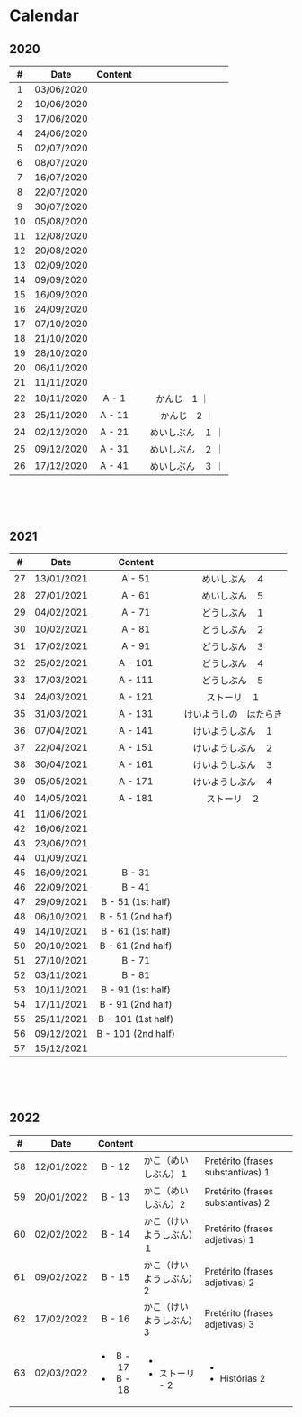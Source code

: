 # Calendar

## 2020

|  #  | Date       | Content  |       |
|:---:|:----------:|:--------:|:-----:|
|   1  | 03/06/2020 |  |  |
|   2  | 10/06/2020 |  |  |
|   3  | 17/06/2020 |  |  | 
|   4  | 24/06/2020 |  |  |
|   5  | 02/07/2020 |  |  |
|   6  | 08/07/2020 |  |  |
|   7  | 16/07/2020 |  |  |
|   8  | 22/07/2020 |  |  |
|   9  | 30/07/2020 |  |  |
|  10  | 05/08/2020 |  |  |
|  11  | 12/08/2020 |  |  |
|  12  | 20/08/2020 |  |  |
|  13  | 02/09/2020 |  |  |
|  14  | 09/09/2020 |  |  |
|  15  | 16/09/2020 |  |  |
|  16  | 24/09/2020 |  |  |
|  17  | 07/10/2020 |  |  |
|  18  | 21/10/2020 |  |  |
|  19  | 28/10/2020 |  |  |
|  20  | 06/11/2020 |  |  |
|  21  | 11/11/2020 |  |
|  22  | 18/11/2020 | A -  1   |かんじ　1 ｜
|  23  | 25/11/2020 | A - 11   |　かんじ　2 ｜
|  24  | 02/12/2020 | A - 21   |　めいしぶん　１ ｜
|  25  | 09/12/2020 | A - 31   |　めいしぶん　２ ｜
|  26  | 17/12/2020 | A - 41   |　めいしぶん　３ ｜

<br><br><br>



## 2021

|  #  | Date       | Content |       |
|:---:|:----------:|:-------:|:-----:|
|  27  | 13/01/2021 | A - 51  | めいしぶん　４ |
|  28  | 27/01/2021 | A - 61  | めいしぶん　５ |
|  29  | 04/02/2021 | A - 71  | どうしぶん　１ |
|  30  | 10/02/2021 | A - 81  | どうしぶん　２ | 
|  31  | 17/02/2021 | A - 91  | どうしぶん　３ |
|  32  | 25/02/2021 | A - 101 | どうしぶん　４ |
|  33  | 17/03/2021 | A - 111 | どうしぶん　５ |
|  34  | 24/03/2021 | A - 121 | ストーリ　１ |
|  35  | 31/03/2021 | A - 131 | けいようしの　はたらき | 
|  36  | 07/04/2021 | A - 141 | けいようしぶん　１ |
|  37  | 22/04/2021 | A - 151 | けいようしぶん　２ |
|  38  | 30/04/2021 | A - 161 | けいようしぶん　３ |
|  39  | 05/05/2021 | A - 171 | けいようしぶん　４ |
|  40  | 14/05/2021 | A - 181 | ストーリ　２ |
|  41  | 11/06/2021 |  |  |
|  42  | 16/06/2021 | | |
|  43  | 23/06/2021 | | |
|  44  | 01/09/2021 | | | 
|  45  | 16/09/2021 | B - 31 | |
|  46  | 22/09/2021 | B - 41 | |
|  47  | 29/09/2021 | B - 51 (1st half) | |
|  48  | 06/10/2021 | B - 51 (2nd half) | |
|  49  | 14/10/2021 | B - 61 (1st half) | |
|  50  | 20/10/2021 | B - 61 (2nd half) | |
|  51  | 27/10/2021 | B - 71 | |
|  52  | 03/11/2021 | B - 81 | |
|  53  | 10/11/2021 | B - 91 (1st half) | |
|  54  | 17/11/2021 | B - 91 (2nd half) | |
|  55  | 25/11/2021 | B - 101 (1st half) | |
|  56  | 09/12/2021 | B - 101 (2nd half) | |
|  57  | 15/12/2021 | | |

<br><br><br>



## 2022

|  #  | Date       | Content |       | |
|:---:|:----------:|:-------:|:-----|:---|
| 58 | 12/01/2022 | B - 12 | かこ（めいしぶん）１ | Pretérito (frases substantivas) 1
| 59 | 20/01/2022 | B - 13 | かこ（めいしぶん）2 | Pretérito (frases substantivas) 2 |
| 60 | 02/02/2022 | B - 14 | かこ（けいようしぶん）１ | Pretérito (frases adjetivas) 1 |
| 61 | 09/02/2022 | B - 15 | かこ（けいようしぶん）2 | Pretérito (frases adjetivas) 2 |
| 62 | 17/02/2022 | B - 16 | かこ（けいようしぶん）3 | Pretérito (frases adjetivas) 3 |
| 63 | 02/03/2022 | <ul><li>B - 17</li><li>B - 18</li></ul> | <ul><li></li><li>ストーリ - 2</li></ul> | <ul><li></li><li>Histórias 2</li></ul> |